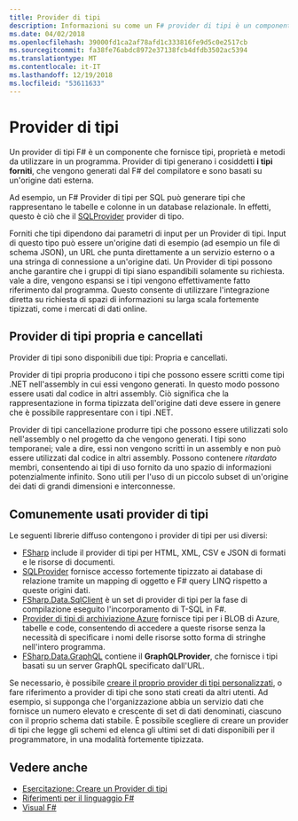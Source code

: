 ```yaml
---
title: Provider di tipi
description: Informazioni su come un F# provider di tipi è un componente che fornisce i tipi, proprietà e metodi per l'uso nei programmi.
ms.date: 04/02/2018
ms.openlocfilehash: 39000fd1ca2af78afd1c333816fe9d5c0e2517cb
ms.sourcegitcommit: fa38fe76abdc8972e37138fcb4dfdb3502ac5394
ms.translationtype: MT
ms.contentlocale: it-IT
ms.lasthandoff: 12/19/2018
ms.locfileid: "53611633"
---
```

# <a name="type-providers"></a>Provider di tipi

Un provider di tipi F# è un componente che fornisce tipi, proprietà e metodi da utilizzare in un programma. Provider di tipi generano i cosiddetti **i tipi forniti**, che vengono generati dal F# del compilatore e sono basati su un'origine dati esterna.

Ad esempio, un F# Provider di tipi per SQL può generare tipi che rappresentano le tabelle e colonne in un database relazionale. In effetti, questo è ciò che il [SQLProvider](https://fsprojects.github.io/SQLProvider/) provider di tipo.

Forniti che tipi dipendono dai parametri di input per un Provider di tipi. Input di questo tipo può essere un'origine dati di esempio (ad esempio un file di schema JSON), un URL che punta direttamente a un servizio esterno o a una stringa di connessione a un'origine dati. Un Provider di tipi possono anche garantire che i gruppi di tipi siano espandibili solamente su richiesta. vale a dire, vengono espansi se i tipi vengono effettivamente fatto riferimento dal programma. Questo consente di utilizzare l'integrazione diretta su richiesta di spazi di informazioni su larga scala fortemente tipizzati, come i mercati di dati online.

## <a name="generative-and-erased-type-providers"></a>Provider di tipi propria e cancellati

Provider di tipi sono disponibili due tipi: Propria e cancellati.

Provider di tipi propria producono i tipi che possono essere scritti come tipi .NET nell'assembly in cui essi vengono generati. In questo modo possono essere usati dal codice in altri assembly. Ciò significa che la rappresentazione in forma tipizzata dell'origine dati deve essere in genere che è possibile rappresentare con i tipi .NET.

Provider di tipi cancellazione produrre tipi che possono essere utilizzati solo nell'assembly o nel progetto da che vengono generati. I tipi sono temporanei; vale a dire, essi non vengono scritti in un assembly e non può essere utilizzati dal codice in altri assembly. Possono contenere *ritardato* membri, consentendo ai tipi di uso fornito da uno spazio di informazioni potenzialmente infinito. Sono utili per l'uso di un piccolo subset di un'origine dei dati di grandi dimensioni e interconnesse.

## <a name="commonly-used-type-providers"></a>Comunemente usati provider di tipi

Le seguenti librerie diffuso contengono i provider di tipi per usi diversi:

- [FSharp](https://fsharp.github.io/FSharp.Data/) include il provider di tipi per HTML, XML, CSV e JSON di formati e le risorse di documenti.
- [SQLProvider](https://fsprojects.github.io/SQLProvider/) fornisce accesso fortemente tipizzato ai database di relazione tramite un mapping di oggetto e F# query LINQ rispetto a queste origini dati.
- [FSharp.Data.SqlClient](https://fsprojects.github.io/FSharp.Data.SqlClient/) è un set di provider di tipi per la fase di compilazione eseguito l'incorporamento di T-SQL in F#.
- [Provider di tipi di archiviazione Azure](https://fsprojects.github.io/AzureStorageTypeProvider/) fornisce tipi per i BLOB di Azure, tabelle e code, consentendo di accedere a queste risorse senza la necessità di specificare i nomi delle risorse sotto forma di stringhe nell'intero programma.
- [FSharp.Data.GraphQL](https://fsprojects.github.io/FSharp.Data.GraphQL/index.html) contiene il **GraphQLProvider**, che fornisce i tipi basati su un server GraphQL specificato dall'URL.

Se necessario, è possibile [creare il proprio provider di tipi personalizzati](creating-a-type-provider.md), o fare riferimento a provider di tipi che sono stati creati da altri utenti. Ad esempio, si supponga che l'organizzazione abbia un servizio dati che fornisce un numero elevato e crescente di set di dati denominati, ciascuno con il proprio schema dati stabile. È possibile scegliere di creare un provider di tipi che legge gli schemi ed elenca gli ultimi set di dati disponibili per il programmatore, in una modalità fortemente tipizzata.

## <a name="see-also"></a>Vedere anche

- [Esercitazione: Creare un Provider di tipi](creating-a-type-provider.md)
- [Riferimenti per il linguaggio F#](../../language-reference/index.md)
- [Visual F#](../../index.md)
